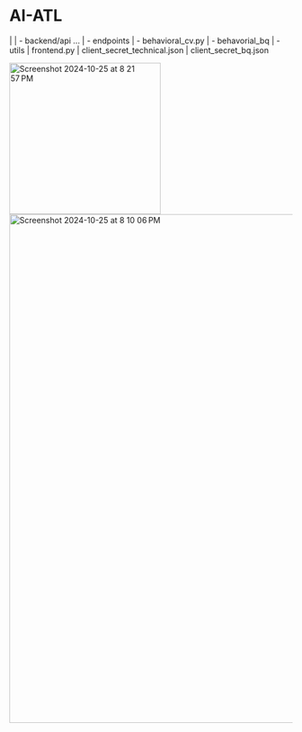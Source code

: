 # AI-ATL

|
| - backend/api ...
  | - endpoints
    | - behavioral_cv.py
    | - behavorial_bq
  | - utils
| frontend.py
| client_secret_technical.json
| client_secret_bq.json


<img width="269" alt="Screenshot 2024-10-25 at 8 21 57 PM" src="https://github.com/user-attachments/assets/d6654118-5410-4afa-a555-21691fb4df21">



<img width="904" alt="Screenshot 2024-10-25 at 8 10 06 PM" src="https://github.com/user-attachments/assets/c309c18b-c4b0-45bb-ba0d-19e137d97d0f">
